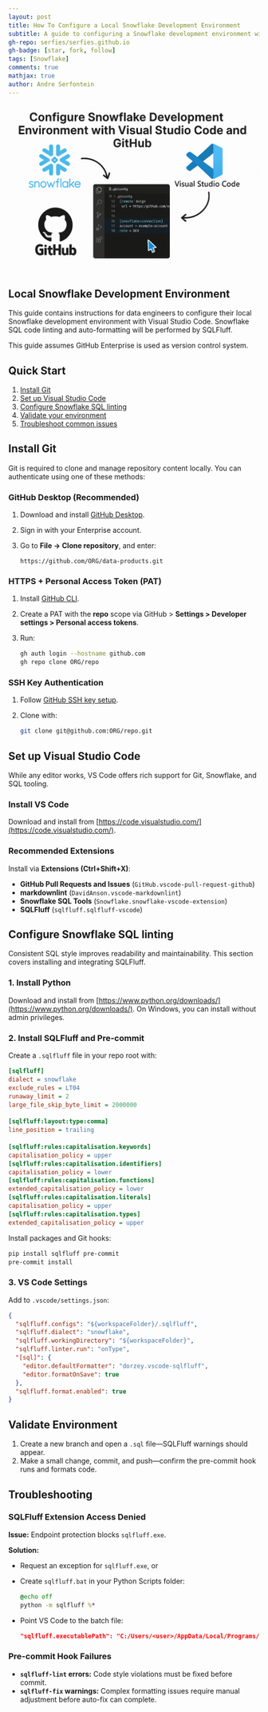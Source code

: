 ```yaml
---
layout: post
title: How To Configure a Local Snowflake Development Environment
subtitle: A guide to configuring a Snowflake development environment with GitHub and Visual Studio Code
gh-repo: serfies/serfies.github.io
gh-badge: [star, fork, follow]
tags: [Snowflake]
comments: true
mathjax: true
author: Andre Serfontein
---
```


![How To Configure a Local Snowflake Development Environment](/assets/img/2025-07-04-VSCode-Snowflake-Dev-Env.png)

## Local Snowflake Development Environment

This guide contains instructions for data engineers to configure their local Snowflake development environment with Visual Studio Code. Snowflake SQL code linting and auto-formatting will be performed by SQLFluff.

This guide assumes GitHub Enterprise is used as version control system.

## Quick Start

1. [Install Git](#install-git)
2. [Set up Visual Studio Code](#setup-visual-studio-code)
3. [Configure Snowflake SQL linting](#configure-snowflake-sql-linting)
4. [Validate your environment](#validate-environment)
5. [Troubleshoot common issues](#troubleshooting)

## Install Git

Git is required to clone and manage repository content locally. You can authenticate using one of these methods:

### GitHub Desktop (Recommended)

1. Download and install [GitHub Desktop](https://desktop.github.com/download/).
2. Sign in with your Enterprise account.
3. Go to **File → Clone repository**, and enter:

   ```
   https://github.com/ORG/data-products.git
   ```

### HTTPS + Personal Access Token (PAT)

1. Install [GitHub CLI](https://cli.github.com/).
2. Create a PAT with the **repo** scope via GitHub > **Settings > Developer settings > Personal access tokens**.
3. Run:

   ```bash
   gh auth login --hostname github.com
   gh repo clone ORG/repo
   ```

### SSH Key Authentication

1. Follow [GitHub SSH key setup](https://docs.github.com/en/authentication/connecting-to-github-with-ssh).
2. Clone with:

   ```bash
   git clone git@github.com:ORG/repo.git
   ```

## Set up Visual Studio Code

While any editor works, VS Code offers rich support for Git, Snowflake, and SQL tooling.

### Install VS Code

Download and install from [https://code.visualstudio.com/](https://code.visualstudio.com/).

### Recommended Extensions

Install via **Extensions (Ctrl+Shift+X)**:

* **GitHub Pull Requests and Issues** (`GitHub.vscode-pull-request-github`)
* **markdownlint** (`DavidAnson.vscode-markdownlint`)
* **Snowflake SQL Tools** (`Snowflake.snowflake-vscode-extension`)
* **SQLFluff** (`sqlfluff.sqlfluff-vscode`)

## Configure Snowflake SQL linting

Consistent SQL style improves readability and maintainability. This section covers installing and integrating SQLFluff.

### 1. Install Python

Download and install from [https://www.python.org/downloads/](https://www.python.org/downloads/). On Windows, you can install without admin privileges.

### 2. Install SQLFluff and Pre-commit

Create a `.sqlfluff` file in your repo root with:

```ini
[sqlfluff]
dialect = snowflake
exclude_rules = LT04
runaway_limit = 2
large_file_skip_byte_limit = 2000000

[sqlfluff:layout:type:comma]
line_position = trailing

[sqlfluff:rules:capitalisation.keywords]
capitalisation_policy = upper
[sqlfluff:rules:capitalisation.identifiers]
capitalisation_policy = lower
[sqlfluff:rules:capitalisation.functions]
extended_capitalisation_policy = lower
[sqlfluff:rules:capitalisation.literals]
capitalisation_policy = upper
[sqlfluff:rules:capitalisation.types]
extended_capitalisation_policy = upper
```

Install packages and Git hooks:

```bash
pip install sqlfluff pre-commit
pre-commit install
```

### 3. VS Code Settings

Add to `.vscode/settings.json`:

```json
{
  "sqlfluff.configs": "${workspaceFolder}/.sqlfluff",
  "sqlfluff.dialect": "snowflake",
  "sqlfluff.workingDirectory": "${workspaceFolder}",
  "sqlfluff.linter.run": "onType",
  "[sql]": {
    "editor.defaultFormatter": "dorzey.vscode-sqlfluff",
    "editor.formatOnSave": true
  },
  "sqlfluff.format.enabled": true
}
```

## Validate Environment

1. Create a new branch and open a `.sql` file—SQLFluff warnings should appear.
2. Make a small change, commit, and push—confirm the pre-commit hook runs and formats code.

## Troubleshooting

### SQLFluff Extension Access Denied

**Issue:** Endpoint protection blocks `sqlfluff.exe`.

**Solution:**

* Request an exception for `sqlfluff.exe`, or
* Create `sqlfluff.bat` in your Python Scripts folder:

  ```bat
  @echo off
  python -m sqlfluff %*
  ```
* Point VS Code to the batch file:

  ```json
  "sqlfluff.executablePath": "C:/Users/<user>/AppData/Local/Programs/Python/Python313/Scripts/sqlfluff.bat"
  ```

### Pre-commit Hook Failures

* **`sqlfluff-lint` errors:** Code style violations must be fixed before commit.
* **`sqlfluff-fix` warnings:** Complex formatting issues require manual adjustment before auto-fix can complete.